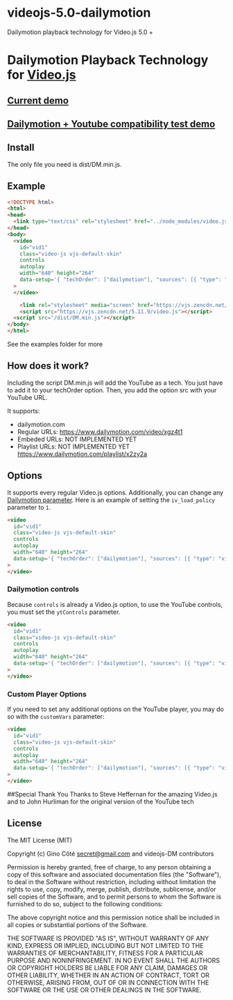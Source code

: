 # videojs-5.0-dailymotion
Dailymotion playback technology for Video.js 5.0 +

# Dailymotion Playback Technology<br />for [Video.js](https://github.com/videojs/video.js)

## [Current demo](https://rawgit.com/onigetoc/videojs-5.0-dailymotion/master/demo-DM-YT.html)
## [Dailymotion + Youtube compatibility test demo](https://cdn.rawgit.com/onigetoc/videojs-5.0-dailymotion/master/demo-DM-YT.html)

## Install
The only file you need is dist/DM.min.js.

## Example
```html
<!DOCTYPE html>
<html>
<head>
  <link type="text/css" rel="stylesheet" href="../node_modules/video.js/dist/video-js.min.css" />
</head>
<body>
  <video
    id="vid1"
    class="video-js vjs-default-skin"
    controls
    autoplay
    width="640" height="264"
    data-setup='{ "techOrder": ["dailymotion"], "sources": [{ "type": "video/dailymotion", "src": "https://www.dailymotion.com/video/xgz4t1"}] }'
  >
  </video>

	<link rel="stylesheet" media="screen" href="https://vjs.zencdn.net/5.11.9/video-js.css">
	<script src="https://vjs.zencdn.net/5.11.9/video.js"></script>
  <script src="/dist/DM.min.js"></script>
</body>
</html>
```

See the examples folder for more

## How does it work?
Including the script DM.min.js will add the YouTube as a tech. You just have to add it to your techOrder option. Then, you add the option src with your YouTube URL.

It supports:
- dailymotion.com
- Regular URLs: https://www.dailymotion.com/video/xgz4t1
- Embeded URLs: NOT IMPLEMENTED YET
- Playlist URLs: NOT IMPLEMENTED YET https://www.dailymotion.com/playlist/x2zy2a

## Options
It supports every regular Video.js options. Additionally, you can change any [Dailymotion parameter](https://developers.google.com/youtube/player_parameters?hl=en#Parameters). Here is an example of setting the `iv_load_policy` parameter to `1`.

```html
<video
  id="vid1"
  class="video-js vjs-default-skin"
  controls
  autoplay
  width="640" height="264"
  data-setup='{ "techOrder": ["dailymotion"], "sources": [{ "type": "video/dailymotion", "src": "https://www.dailymotion.com/video/x2j4h4m"}], "dailymotion": { "iv_load_policy": 1 } }'
>
</video>
```

### Dailymotion controls
Because `controls` is already a Video.js option, to use the YouTube controls, you must set the `ytControls` parameter.

```html
<video
  id="vid1"
  class="video-js vjs-default-skin"
  controls
  autoplay
  width="640" height="264"
  data-setup='{ "techOrder": ["dailymotion"], "sources": [{ "type": "video/dailymotion", "src": "https://www.dailymotion.com/video/x2j4h4m"}], "dailymotion": { "ytControls": 2 } }'
>
</video>
```

### Custom Player Options
If you need to set any additional options on the YouTube player, you may do so with the `customVars` parameter:

```html
<video
  id="vid1"
  class="video-js vjs-default-skin"
  controls
  autoplay
  width="640" height="264"
  data-setup='{ "techOrder": ["dailymotion"], "sources": [{ "type": "video/dailymotion", "src": "https://www.dailymotion.com/video/x2j4h4m"}], "dailymotion": { "customVars": { "wmode": "transparent" } } }'
>
</video>
```

##Special Thank You
Thanks to Steve Heffernan for the amazing Video.js and to John Hurliman for the original version of the YouTube tech

## License
The MIT License (MIT)

Copyright (c) Gino Côté <secret@gmail.com> and videojs-DM contributors

Permission is hereby granted, free of charge, to any person obtaining a copy
of this software and associated documentation files (the "Software"), to deal
in the Software without restriction, including without limitation the rights
to use, copy, modify, merge, publish, distribute, sublicense, and/or sell
copies of the Software, and to permit persons to whom the Software is
furnished to do so, subject to the following conditions:

The above copyright notice and this permission notice shall be included in
all copies or substantial portions of the Software.

THE SOFTWARE IS PROVIDED "AS IS", WITHOUT WARRANTY OF ANY KIND, EXPRESS OR
IMPLIED, INCLUDING BUT NOT LIMITED TO THE WARRANTIES OF MERCHANTABILITY,
FITNESS FOR A PARTICULAR PURPOSE AND NONINFRINGEMENT. IN NO EVENT SHALL THE
AUTHORS OR COPYRIGHT HOLDERS BE LIABLE FOR ANY CLAIM, DAMAGES OR OTHER
LIABILITY, WHETHER IN AN ACTION OF CONTRACT, TORT OR OTHERWISE, ARISING FROM,
OUT OF OR IN CONNECTION WITH THE SOFTWARE OR THE USE OR OTHER DEALINGS IN
THE SOFTWARE.

